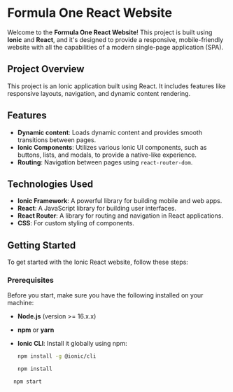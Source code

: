 # Formula One React Website

Welcome to the **Formula One React Website**! This project is built using **Ionic** and **React**, and it's designed to provide a responsive, mobile-friendly website with all the capabilities of a modern single-page application (SPA).

## Project Overview

This project is an Ionic application built using React. It includes features like responsive layouts, navigation, and dynamic content rendering.

## Features

- **Dynamic content**: Loads dynamic content and provides smooth transitions between pages.
- **Ionic Components**: Utilizes various Ionic UI components, such as buttons, lists, and modals, to provide a native-like experience.
- **Routing**: Navigation between pages using `react-router-dom`.

## Technologies Used

- **Ionic Framework**: A powerful library for building mobile and web apps.
- **React**: A JavaScript library for building user interfaces.
- **React Router**: A library for routing and navigation in React applications.
- **CSS**: For custom styling of components.

## Getting Started

To get started with the Ionic React website, follow these steps:

### Prerequisites

Before you start, make sure you have the following installed on your machine:

- **Node.js** (version >= 16.x.x)
- **npm** or **yarn**
- **Ionic CLI**: Install it globally using npm:

  ```bash
  npm install -g @ionic/cli
  ```

  ```bash
  npm install
  ```

```bash
  npm start
```

